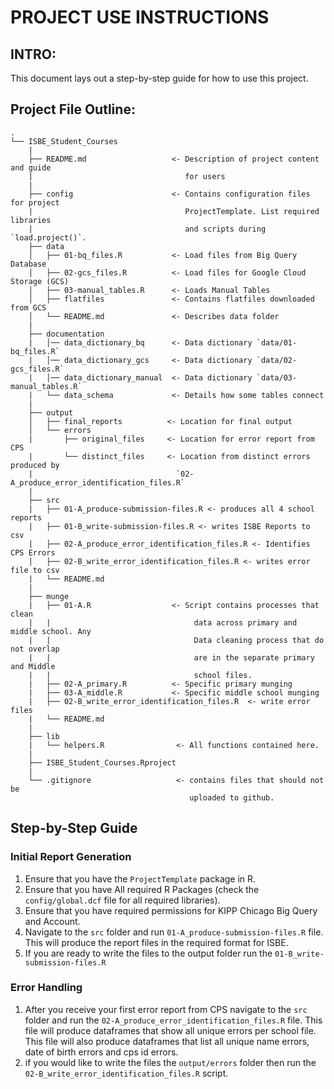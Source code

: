 # PROJECT USE INSTRUCTIONS

## INTRO:
This document lays out a step-by-step guide for how to use this project.

## Project File Outline:

```
.
└── ISBE_Student_Courses
    |
    ├── README.md                   <- Description of project content and guide
    |                                  for users
    |
    ├── config                      <- Contains configuration files for project
    |                                  ProjectTemplate. List required libraries
    |                                  and scripts during `load.project()`.
    ├── data                        
    │   ├── 01-bq_files.R           <- Load files from Big Query Database
    │   ├── 02-gcs_files.R          <- Load files for Google Cloud Storage (GCS)
    │   ├── 03-manual_tables.R      <- Loads Manual Tables
    │   ├── flatfiles               <- Contains flatfiles downloaded from GCS
    │   └── README.md               <- Describes data folder
    |
    ├── documentation
    |   │── data_dictionary_bq      <- Data dictionary `data/01-bq_files.R`
    |   │── data_dictionary_gcs     <- Data dictionary `data/02-gcs_files.R`
    |   │── data_dictionary_manual  <- Data dictionary `data/03-manual_tables.R`
    |   └── data_schema             <- Details how some tables connect
    |
    ├── output
    │   ├── final_reports          <- Location for final output
    │   └── errors                  
    |       ├── original_files     <- Location for error report from CPS
    |       └── distinct_files     <- Location from distinct errors produced by
    |                                `02-A_produce_error_identification_files.R`
    |
    ├── src
    |   ├── 01-A_produce-submission-files.R <- produces all 4 school reports
    |   ├── 01-B_write-submission-files.R <- writes ISBE Reports to csv
    |   ├── 02-A_produce_error_identification_files.R <- Identifies CPS Errors
    |   ├── 02-B_write_error_identification_files.R <- writes error file to csv
    |   └── README.md
    |
    ├── munge
    |   ├── 01-A.R                  <- Script contains processes that clean
    |   |                                data across primary and middle school. Any
    |   |                                Data cleaning process that do not overlap
    |   |                                are in the separate primary and Middle
    |   |                                school files.
    |   ├── 02-A_primary.R          <- Specific primary munging
    |   ├── 03-A_middle.R           <- Specific middle school munging
    |   ├── 02-B_write_error_identification_files.R  <- write error files
    |   └── README.md
    |
    ├── lib                         
    |   └── helpers.R                <- All functions contained here.
    |
    ├── ISBE_Student_Courses.Rproject
    |
    └── .gitignore                   <- contains files that should not be
                                        uploaded to github. 
```
## Step-by-Step Guide

### Initial Report Generation
1. Ensure that you have the `ProjectTemplate` package in R.
1. Ensure that you have All required R Packages (check the `config/global.dcf`
file for all required libraries).
1. Ensure that you have required permissions for KIPP Chicago Big Query and
Account.
1. Navigate to the `src` folder and run `01-A_produce-submission-files.R` file.
This will produce the report files in the required format for ISBE.
1. If you are ready to write the files to the output folder run the
`01-B_write-submission-files.R`

### Error Handling
1. After you receive your first error report from CPS navigate to the `src`
folder and run the `02-A_produce_error_identification_files.R` file. This file
will produce dataframes that show all unique errors per school file. This file
will also produce dataframes that list all unique name errors, date of birth
errors and cps id errors.
1. if you would like to write the files the `output/errors` folder then run the
`02-B_write_error_identification_files.R` script.
